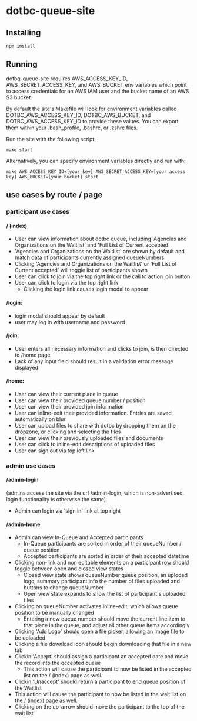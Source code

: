 # dotbc-queue-site

## Installing

`npm install`

## Running

dotbq-queue-site requires AWS_ACCESS_KEY_ID, AWS_SECRET_ACCESS_KEY, and AWS_BUCKET env variables which 
point to access credentials for an AWS IAM user and the bucket name of an AWS S3 bucket. 

By default the site's Makefile will look for environment variables called DOTBC_AWS_ACCESS_KEY_ID, DOTBC_AWS_BUCKET, and DOTBC_AWS_ACCESS_KEY_ID 
to provide these values. You can export them within your .bash_profile, .bashrc, or .zshrc files. 

Run the site with the following script:

`make start`

Alternatively, you can specify environment variables directly and run with: 

`make AWS_ACCESS_KEY_ID=[your key] AWS_SECRET_ACCESS_KEY=[your access key] AWS_BUCKET=[your bucket] start`

## use cases by route / page

### participant use cases

#### / (index): 

- User can view information about dotbc queue, including 'Agencies and Organizations on the Waitlist' 
  and 'Full List of Current accepted'
- 'Agencies and Organizations on the Waitlist' are shown by default and match data of participants currently assigned queueNumbers
- Clicking 'Agencies and Organizations on the Waitlist' or 'Full List of Current accepted' will toggle list of participants shown  
- User can click to join via the top right link or the call to action join button 
- User can click to login via the top right link
  - Clicking the login link causes login modal to appear

#### /login:

- login modal should appear by default
- user may log in with username and password

#### /join:

- User enters all necessary information and clicks to join, is then directed to /home page
- Lack of any input field should result in a validation error message displayed  

#### /home: 

- User can view their current place in queue
- User can view their provided queue number / position
- User can view their provided join information
- User can inline-edit their provided information. Entries are saved automatically on blur
- User can upload files to share with dotbc by dropping them on the dropzone, or clicking and selecting the files
- User can view their previously uploaded files and documents
- User can click to inline-edit descriptions of uploaded files
- User can sign out via top left link

### admin use cases

#### /admin-login 

(admins access the site via the url /admin-login, which is non-advertised. login functionality is otherwise the same)

- Admin can login via 'sign in' link at top right 

#### /admin-home

- Admin can view In-Queue and Accepted participants
  - In-Queue participants are sorted in order of their queueNumber / queue position
  - Accepted participants are sorted in order of their accepted datetime
- Clicking non-link and non editable elements on a participant row should toggle between open and closed view states
  - Closed view state shows queueNumber queue position, an uploded logo, summary participant info the number of files 
    uploaded and buttons to change queueNumber
  - Open view state expands to show the list of participant's uploaded files
- Clicking on queueNumber activates inline-edit, which allows queue position to be manually changed
  - Entering a new queue number should move the current line item to that place in the queue, and adjust all 
    other queue items accordingly
- Clicking 'Add Logo' should open a file picker, allowing an image file to be uploaded
- Clicking a file download icon should begin downloading that file in a new tab
- Clickin 'Accept' should assign a participant an accepted date and move the record into the qccepted queue
  - This action will cause the participant to now be listed in the accepted list on the / (index) page as well. 
 - Clickin 'Unaccept' should return a participant to end queue position of the Waitlist
  - This action will cause the participant to now be listed in the wait list on the / (index) page as well.
- Clicking on the up-arrow should move the participant to the top of the wait list